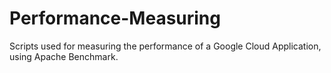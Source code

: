 # Performance-Measuring
Scripts used for measuring the performance of a Google Cloud Application, using Apache Benchmark.
